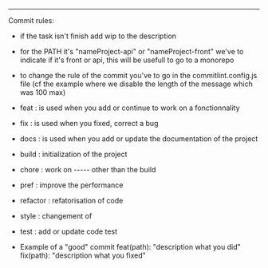 ---

Commit rules:

- if the task isn't finish add wip to the description
- for the PATH it's "nameProject-api" or "nameProject-front" we've to indicate if it's front or api, this will be usefull to go to a monorepo
- to change the rule of the commit you've to go in the commitlint.config.js file (cf the example where we disable the length of the message which was 100 max)

- feat : is used when you add or continue to work on a fonctionnality
- fix : is used when you fixed, correct a bug
- docs : is used when you add or update the documentation of the project
- build : initialization of the project
- chore : work on ----- other than the build
- pref : improve the performance
- refactor : refatorisation of code
- style : changement of
- test : add or update code test

- Example of a "good" commit
  feat(path): "description what you did"
  fix(path): "description what you fixed"

